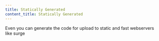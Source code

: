 ```yaml
---
title: Statically Generated
content_title: Statically Generated
---
```


Even you can generate the code for upload to static and fast webservers like surge
